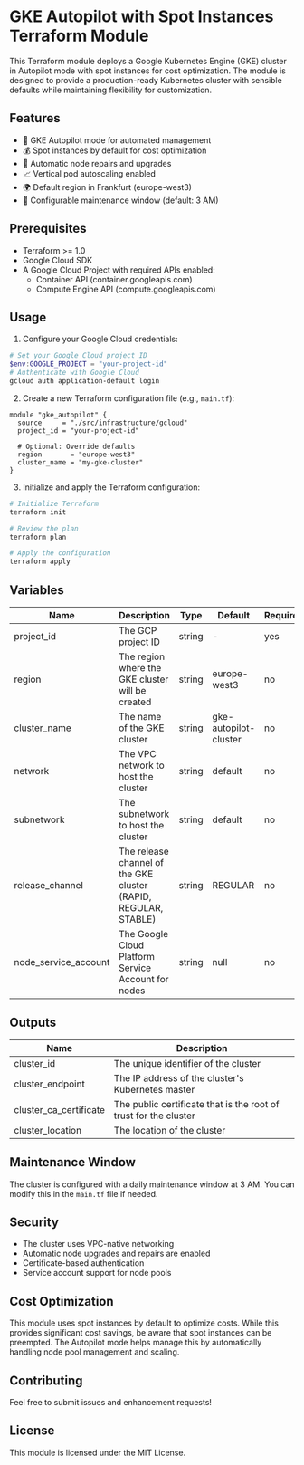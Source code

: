 # GKE Autopilot with Spot Instances Terraform Module

This Terraform module deploys a Google Kubernetes Engine (GKE) cluster in Autopilot mode with spot instances for cost optimization. The module is designed to provide a production-ready Kubernetes cluster with sensible defaults while maintaining flexibility for customization.

## Features

- 🚀 GKE Autopilot mode for automated management
- 💰 Spot instances by default for cost optimization
- 🔄 Automatic node repairs and upgrades
- 📈 Vertical pod autoscaling enabled
- 🌍 Default region in Frankfurt (europe-west3)
- 🔧 Configurable maintenance window (default: 3 AM)

## Prerequisites

- Terraform >= 1.0
- Google Cloud SDK
- A Google Cloud Project with required APIs enabled:
  - Container API (container.googleapis.com)
  - Compute Engine API (compute.googleapis.com)

## Usage

1. Configure your Google Cloud credentials:
```powershell
# Set your Google Cloud project ID
$env:GOOGLE_PROJECT = "your-project-id"
# Authenticate with Google Cloud
gcloud auth application-default login
```

2. Create a new Terraform configuration file (e.g., `main.tf`):
```hcl
module "gke_autopilot" {
  source     = "./src/infrastructure/gcloud"
  project_id = "your-project-id"

  # Optional: Override defaults
  region       = "europe-west3"
  cluster_name = "my-gke-cluster"
}
```

3. Initialize and apply the Terraform configuration:
```powershell
# Initialize Terraform
terraform init

# Review the plan
terraform plan

# Apply the configuration
terraform apply
```

## Variables

| Name | Description | Type | Default | Required |
|------|-------------|------|---------|----------|
| project_id | The GCP project ID | string | - | yes |
| region | The region where the GKE cluster will be created | string | europe-west3 | no |
| cluster_name | The name of the GKE cluster | string | gke-autopilot-cluster | no |
| network | The VPC network to host the cluster | string | default | no |
| subnetwork | The subnetwork to host the cluster | string | default | no |
| release_channel | The release channel of the GKE cluster (RAPID, REGULAR, STABLE) | string | REGULAR | no |
| node_service_account | The Google Cloud Platform Service Account for nodes | string | null | no |

## Outputs

| Name | Description |
|------|-------------|
| cluster_id | The unique identifier of the cluster |
| cluster_endpoint | The IP address of the cluster's Kubernetes master |
| cluster_ca_certificate | The public certificate that is the root of trust for the cluster |
| cluster_location | The location of the cluster |

## Maintenance Window

The cluster is configured with a daily maintenance window at 3 AM. You can modify this in the `main.tf` file if needed.

## Security

- The cluster uses VPC-native networking
- Automatic node upgrades and repairs are enabled
- Certificate-based authentication
- Service account support for node pools

## Cost Optimization

This module uses spot instances by default to optimize costs. While this provides significant cost savings, be aware that spot instances can be preempted. The Autopilot mode helps manage this by automatically handling node pool management and scaling.

## Contributing

Feel free to submit issues and enhancement requests!

## License

This module is licensed under the MIT License.
